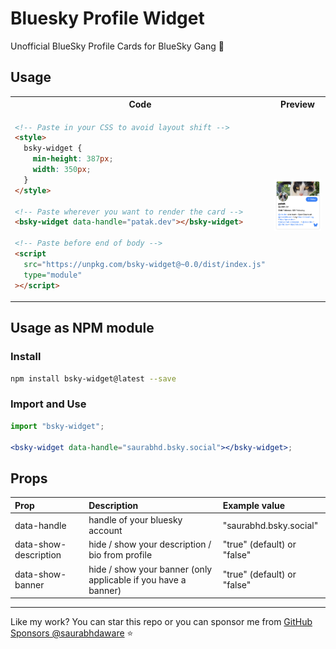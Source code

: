 # Bluesky Profile Widget

Unofficial BlueSky Profile Cards for BlueSky Gang 🦋

## Usage

<table>
<tr>
  <th>Code</th>
  <th>Preview</th>
</tr>
  
<tr>
<td width="50%">

```html
<!-- Paste in your CSS to avoid layout shift -->
<style>
  bsky-widget {
    min-height: 387px;
    width: 350px;
  }
</style>

<!-- Paste wherever you want to render the card -->
<bsky-widget data-handle="patak.dev"></bsky-widget>

<!-- Paste before end of body -->
<script
  src="https://unpkg.com/bsky-widget@~0.0/dist/index.js"
  type="module"
></script>
```

</td>

<td>
<img alt="Patak's BlueSky Profile Widget" src="/repo-assets/card.png" width="500px" />
</td>

</tr>
</table>

## Usage as NPM module

### Install

```sh
npm install bsky-widget@latest --save
```

### Import and Use

```jsx
import "bsky-widget";

<bsky-widget data-handle="saurabhd.bsky.social"></bsky-widget>;
```

## Props

| Prop                  | Description                                                    | Example value               |
| :-------------------- | :------------------------------------------------------------- | :-------------------------- |
| data-handle           | handle of your bluesky account                                 | "saurabhd.bsky.social"      |
| data-show-description | hide / show your description / bio from profile                | "true" (default) or "false" |
| data-show-banner      | hide / show your banner (only applicable if you have a banner) | "true" (default) or "false" |

---

Like my work? You can star this repo or you can sponsor me from [GitHub Sponsors @saurabhdaware](https://github.com/sponsors/saurabhdaware) ⭐️

